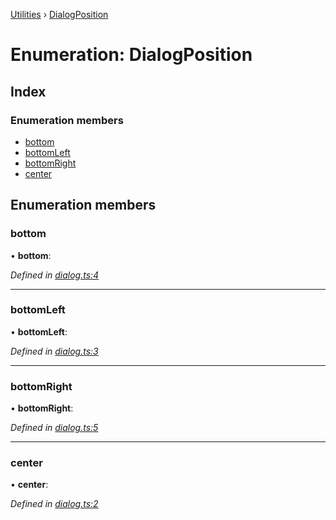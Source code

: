 [Utilities](../README.md) › [DialogPosition](dialogposition.md)

# Enumeration: DialogPosition

## Index

### Enumeration members

* [bottom](dialogposition.md#bottom)
* [bottomLeft](dialogposition.md#bottomleft)
* [bottomRight](dialogposition.md#bottomright)
* [center](dialogposition.md#center)

## Enumeration members

###  bottom

• **bottom**:

*Defined in [dialog.ts:4](https://github.com/noobiept/utilities/blob/773a505/source/dialog.ts#L4)*

___

###  bottomLeft

• **bottomLeft**:

*Defined in [dialog.ts:3](https://github.com/noobiept/utilities/blob/773a505/source/dialog.ts#L3)*

___

###  bottomRight

• **bottomRight**:

*Defined in [dialog.ts:5](https://github.com/noobiept/utilities/blob/773a505/source/dialog.ts#L5)*

___

###  center

• **center**:

*Defined in [dialog.ts:2](https://github.com/noobiept/utilities/blob/773a505/source/dialog.ts#L2)*

